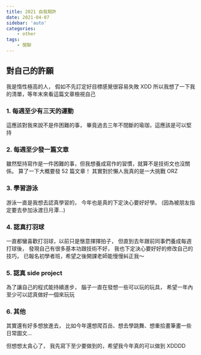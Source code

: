 ```yaml
---
title: 2021 自我期許
date: 2021-04-07
sidebar: 'auto'
categories:
    - other
tags:
    - 閒聊
---
```


## 對自己的許願

我是惰性極高的人，
假如不先訂定好目標感覺很容易失敗 XDD
所以我想了一下我的清單，等年末來看這篇文章檢視自己

### 1. 每週至少有三天的運動

這應該對我來說不是件困難的事，
畢竟過去三年不間斷的瑜珈，這應該是可以堅持

### 2. 每週至少發一篇文章

雖然堅持寫作是一件困難的事，但我想養成寫作的習慣，就算不是技術文也沒關係。
算了一下大概要發 52 篇文章！
其實對於懶人我真的是一大挑戰 ORZ

### 3. 學習游泳

游泳一直是我想去認真學習的，
今年也是真的下定決心要好好學。
(因為被朋友指定要去參加泳渡日月潭...)

### 4. 認真打羽球

一直都蠻喜歡打羽球，以前只是愜意揮揮拍子，
但直到去年跟前同事們養成每週打球後，
發現自己有很多基本功跟技術不好，
我也下定決心要好好的修改自己的技巧，
已報名初學者班，希望之後開課老師能慢慢糾正我～

### 5. 認真 side project

為了讓自己的程式能持續進步，
腦子一直在發想一些可以玩的玩具，
希望一年內至少可以認真做好一個來玩玩

### 6. 其他

其實還有好多想放進去，
比如今年還想爬百岳、想去學跳舞、想重拾畫筆畫一些日常圖文...

但想想太貪心了，
我先寫下至少要做到的，希望我今年真的可以做到 XDDDD
